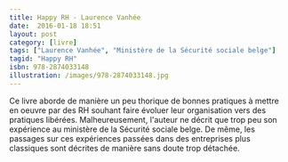 ```yaml
---
title: Happy RH - Laurence Vanhée
date:  2016-01-18 18:51
layout: post
category: [livre]
tags: ["Laurence Vanhée", "Ministère de la Sécurité sociale belge"]
tagid: "Happy RH"
isbn: 978-2874033148
illustration: /images/978-2874033148.jpg
---
```


Ce livre aborde de manière un peu thorique de bonnes pratiques à mettre en oeuvre par des RH souhant faire évoluer leur organisation vers des pratiques libérées. Malheureusement, l'auteur ne décrit que trop peu son expérience au ministère de la Sécurité sociale belge. De même, les passages sur ces expériences passées dans des entreprises plus classiques sont décrites de manière sans doute trop détachée.

